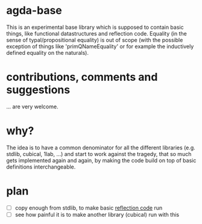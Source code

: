 # agda-base
This is an experimental base library which is supposed to contain basic things, like functional datastructures and reflection code.
Equality (in the sense of typal/propositional equality) is out of scope (with the possible exception of things like 'primQNameEquality' or for example the inductively defined equality on the naturals). 

# contributions, comments and suggestions
... are very welcome.

# why?
The idea is to have a common denominator for all the different libraries (e.g. stdlib, cubical, 1lab, ...) and start to work against the tragedy, 
that so much gets implemented again and again, by making the code build on top of basic definitions interchangeable.

# plan
- [ ] copy enough from stdlib, to make basic [reflection code](https://github.com/omelkonian/stdlib-meta) run
- [ ] see how painful it is to make another library (cubical) run with this  
